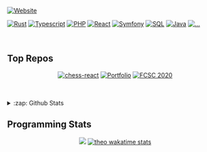 <div align="left">
  
  [![Website](https://img.shields.io/website?label=theo.posty.fr&style=for-the-badge&logo=Tumblr&url=https%3A%2F%2Ftheo.posty.fr)](https://theo.posty.fr)
  
  
  [![Rust](https://img.shields.io/badge/Rust-blue?style=for-the-badge&logo=appveyor)](https://www.rust-lang.org/)
  [![Typescript](https://img.shields.io/badge/Typescript-blue?style=for-the-badge&logo=appveyor)](https://www.typescriptlang.org/)
  [![PHP](https://img.shields.io/badge/PHP-blue?style=for-the-badge&logo=appveyor)](https://www.php.net/)
  [![React](https://img.shields.io/badge/React-blue?style=for-the-badge&logo=appveyor)](https://reactjs.org/)
  [![Symfony](https://img.shields.io/badge/Symfony-blue?style=for-the-badge&logo=appveyor)](https://symfony.com/)
  [![SQL](https://img.shields.io/badge/SQL-blue?style=for-the-badge&logo=appveyor)](https://sql.sh/)
  [![Java](https://img.shields.io/badge/Java-blue?style=for-the-badge&logo=appveyor)](https://www.java.com/)
  [![...](https://img.shields.io/badge/...-blue?style=for-the-badge&logo=appveyor)](https://theo.posty.fr)

</div>
<br />

## Top Repos

<div align="center">
  
  [![chess-react](https://github-readme-stats.vercel.app/api/pin/?username=theo-coder&repo=chess-react&theme=algolia)](https://github.com/theo-coder/chess-react)
  [![Portfolio](https://github-readme-stats.vercel.app/api/pin/?username=theo-coder&repo=Portfolio&theme=algolia)](https://github.com/theo-coder/Portfolio)
  [![FCSC 2020](https://github-readme-stats.vercel.app/api/pin/?username=teissieryannis&repo=FCSC-2020&theme=algolia)](https://github.com/TeissierYannis/FCSC-2020)
  
</div>

<br />
<br />

<details>
  <summary>:zap: Github Stats</summary>
    <br />
  
    [![Théo stats](https://github-readme-stats.vercel.app/api?username=theo-coder&theme=algolia)](https://github.com/anuraghazra/github-readme-stats)

</details>


## Programming Stats

<div align="center">
  
  [![](https://github-readme-stats.vercel.app/api/wakatime?username=theoCoder&layout=false)](https://theo.posty.fr)
  [![theo wakatime stats](https://github-readme-stats.vercel.app/api/top-langs/?username=theo-coder&langs_count=6&layout=compact)](https://theo.posty.fr)
  
</div>
